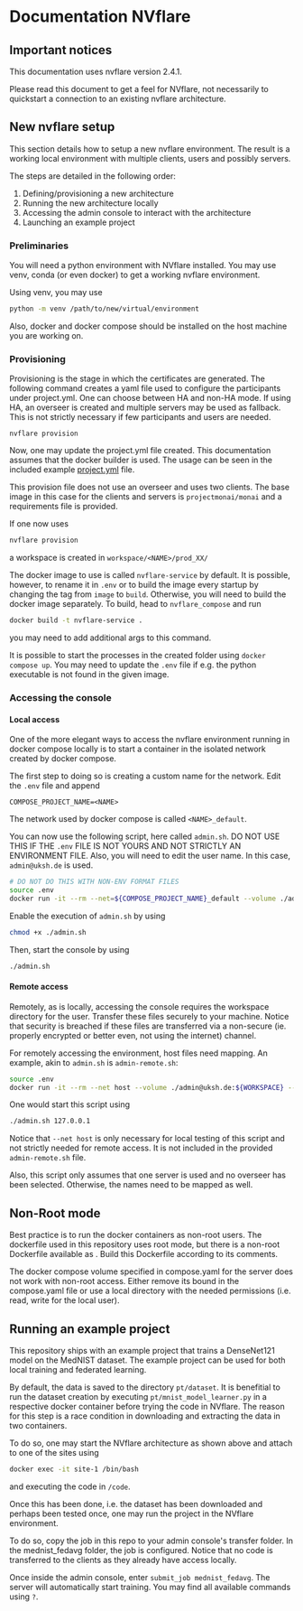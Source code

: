 # Documentation NVflare

## Important notices
This documentation uses nvflare version 2.4.1.

Please read this document to get a feel for NVflare, not necessarily to quickstart a connection to an existing nvflare architecture.

## New nvflare setup
This section details how to setup a new nvflare environment. The result is a working local environment with multiple clients, users and possibly servers.

The steps are detailed in the following order:
1. Defining/provisioning a new architecture
2. Running the new architecture locally
3. Accessing the admin console to interact with the architecture
4. Launching an example project

### Preliminaries
You will need a python environment with NVflare installed.
You may use venv, conda (or even docker) to get a working nvflare environment.

Using venv, you may use 
```bash
python -m venv /path/to/new/virtual/environment
```

Also, docker and docker compose should be installed on the host machine you are working on.

### Provisioning
Provisioning is the stage in which the certificates are generated. 
The following command creates a yaml file used to configure the participants under project.yml. One can choose between HA and non-HA mode. If using HA, an overseer is created and multiple servers may be used as fallback. This is not strictly necessary if few participants and users are needed.
```shell
nvflare provision
```

Now, one may update the project.yml file created.
This documentation assumes that the docker builder is used. The usage can be seen in the included example [project.yml](project.yml) file.

This provision file does not use an overseer and uses two clients. The base image in this case for the clients and servers is `projectmonai/monai` and a requirements file is provided.

If one now uses 
```bash
nvflare provision
```
a workspace is created in `workspace/<NAME>/prod_XX/`

The docker image to use is called `nvflare-service` by default. It is possible, however, to rename it in `.env` or to build the image every startup by changing the tag from `image` to `build`.
Otherwise, you will need to build the docker image separately. To build, head to `nvflare_compose` and run 
```bash
docker build -t nvflare-service .
```
you may need to add additional args to this command.

It is possible to start the processes in the created folder using `docker compose up`.
You may need to update the `.env` file if e.g. the python executable is not found in the given image.

### Accessing the console
#### Local access
One of the more elegant ways to access the nvflare environment running in docker compose locally is to start a container in the isolated network created by docker compose.

The first step to doing so is creating a custom name for the network. Edit the `.env` file and append 
```
COMPOSE_PROJECT_NAME=<NAME>
```
The network used by docker compose is called `<NAME>_default`.

You can now use the following script, here called `admin.sh`.
DO NOT USE THIS IF THE `.env` FILE IS NOT YOURS AND NOT STRICTLY AN ENVIRONMENT FILE.
Also, you will need to edit the user name. In this case, `admin@uksh.de` is used.
```bash
# DO NOT DO THIS WITH NON-ENV FORMAT FILES
source .env
docker run -it --rm --net=${COMPOSE_PROJECT_NAME}_default --volume ./admin@uksh.de:${WORKSPACE} $IMAGE_NAME ${WORKSPACE}/startup/fl_admin.sh
```

Enable the execution of `admin.sh` by using 
```bash
chmod +x ./admin.sh
```

Then, start the console by using 
```bash
./admin.sh
```


#### Remote access
Remotely, as is locally, accessing the console requires the workspace directory for the user. Transfer these files securely to your machine. Notice that security is breached if these files are transferred via a non-secure (ie. properly encrypted or better even, not using the internet) channel.

For remotely accessing the environment, host files need mapping. An example, akin to `admin.sh` is `admin-remote.sh`:
```bash
source .env
docker run -it --rm --net host --volume ./admin@uksh.de:${WORKSPACE} --add-host server1:$1 $IMAGE_NAME ${WORKSPACE}/startup/fl_admin.sh
```
One would start this script using 
```bash
./admin.sh 127.0.0.1
```

Notice that `--net host` is only necessary for local testing of this script and not strictly needed for remote access. It is not included in the provided `admin-remote.sh` file. 

Also, this script only assumes that one server is used and no overseer has been selected. Otherwise, the names need to be mapped as well.

## Non-Root mode
Best practice is to run the docker containers as non-root users. The dockerfile used in this repository uses root mode, but there is a non-root Dockerfile available as . 
Build this Dockerfile according to its comments.

The docker compose volume specified in compose.yaml for the server does not work with non-root access. Either remove its bound in the compose.yaml file or use a local directory with the needed permissions (i.e. read, write for the local user).


## Running an example project
This repository ships with an example project that trains a DenseNet121 model on the MedNIST dataset. 
The example project can be used for both local training and federated learning.

By default, the data is saved to the directory `pt/dataset`. It is benefitial to run the dataset creation by executing `pt/mnist_model_learner.py` in a respective docker container before trying the code in NVflare. The reason for this step is a race condition in downloading and extracting the data in two containers.

To do so, one may start the NVflare architecture as shown above and attach to one of the sites using
```bash
docker exec -it site-1 /bin/bash
```

and executing the code in `/code`.

Once this has been done, i.e. the dataset has been downloaded and perhaps been tested once, one may run the project in the NVflare environment. 

To do so, copy the job in this repo to your admin console's transfer folder. In the mednist_fedavg folder, the job is configured. Notice that no code is transferred to the clients as they already have access locally.

Once inside the admin console, enter `submit_job mednist_fedavg`. The server will automatically start training. 
You may find all available commands using `?`.
